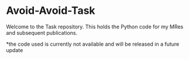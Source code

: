 # Avoid-Avoid-Task
Welcome to the Task repository. This holds the Python code for my MRes and subsequent publications.

*the code used is currently not available and will be released in a future update